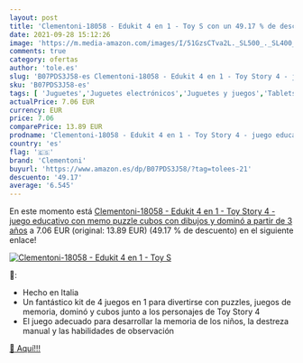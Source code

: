 ```yaml
---
layout: post
title: 'Clementoni-18058 - Edukit 4 en 1 - Toy S con un 49.17 % de descuento'
date: 2021-09-28 15:12:26
image: 'https://m.media-amazon.com/images/I/51GzsCTva2L._SL500_._SL400_.jpg'
comments: true
category: ofertas
author: 'tole.es'
slug: 'B07PDS3J58-es Clementoni-18058 - Edukit 4 en 1 - Toy Story 4 - juego...'
sku: 'B07PDS3J58-es'
tags: [ 'Juguetes','Juguetes electrónicos','Juguetes y juegos','Tablets y accesorios para niños','clementoni','puzzle', ]
actualPrice: 7.06 EUR
currency: EUR
price: 7.06
comparePrice: 13.89 EUR
prodname: 'Clementoni-18058 - Edukit 4 en 1 - Toy Story 4 - juego educativo con memo  puzzle  cubos con dibujos y dominó a partir de 3 años'
country: 'es'
flag: '🇪🇸'
brand: 'Clementoni'
buyurl: 'https://www.amazon.es/dp/B07PDS3J58/?tag=tolees-21'
descuento: '49.17'
average: '6.545'
---
```


En este momento está [Clementoni-18058 - Edukit 4 en 1 - Toy Story 4 - juego educativo con memo  puzzle  cubos con dibujos y dominó a partir de 3 años](https://www.amazon.es/dp/B07PDS3J58/?tag=tolees-21) a 7.06 EUR (original: 13.89 EUR) (49.17 %  de descuento) en el siguiente enlace!

[![Clementoni-18058 - Edukit 4 en 1 - Toy S](https://m.media-amazon.com/images/I/51GzsCTva2L._SL500_._SL400_.jpg)](https://www.amazon.es/dp/B07PDS3J58/?tag=tolees-21)

🔎:

- Hecho en Italia
- Un fantástico kit de 4 juegos en 1 para divertirse con puzzles, juegos de memoria, dominó y cubos junto a los personajes de Toy Story 4
- El juego adecuado para desarrollar la memoria de los niños, la destreza manual y las habilidades de observación

[🛒 Aquí!!!](https://www.amazon.es/dp/B07PDS3J58/?tag=tolees-21)
